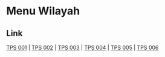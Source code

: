 # Menu Wilayah

## Link

[TPS 001](https://github.com/gigit-pemilu/pemilu-2024-72-sulawesi-tengah/tree/main/pilpres/hitung-suara/sub/72-sulawesi-tengah/sub/06-morowali/sub/12-wita-ponda/sub/2002-emea/sub/001-tps)
 | 
[TPS 002](https://github.com/gigit-pemilu/pemilu-2024-72-sulawesi-tengah/tree/main/pilpres/hitung-suara/sub/72-sulawesi-tengah/sub/06-morowali/sub/12-wita-ponda/sub/2002-emea/sub/002-tps)
 | 
[TPS 003](https://github.com/gigit-pemilu/pemilu-2024-72-sulawesi-tengah/tree/main/pilpres/hitung-suara/sub/72-sulawesi-tengah/sub/06-morowali/sub/12-wita-ponda/sub/2002-emea/sub/003-tps)
 | 
[TPS 004](https://github.com/gigit-pemilu/pemilu-2024-72-sulawesi-tengah/tree/main/pilpres/hitung-suara/sub/72-sulawesi-tengah/sub/06-morowali/sub/12-wita-ponda/sub/2002-emea/sub/004-tps)
 | 
[TPS 005](https://github.com/gigit-pemilu/pemilu-2024-72-sulawesi-tengah/tree/main/pilpres/hitung-suara/sub/72-sulawesi-tengah/sub/06-morowali/sub/12-wita-ponda/sub/2002-emea/sub/005-tps)
 | 
[TPS 006](https://github.com/gigit-pemilu/pemilu-2024-72-sulawesi-tengah/tree/main/pilpres/hitung-suara/sub/72-sulawesi-tengah/sub/06-morowali/sub/12-wita-ponda/sub/2002-emea/sub/006-tps)

